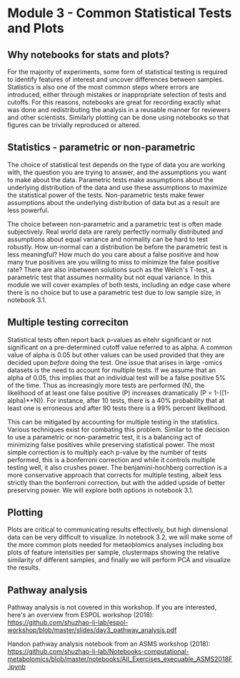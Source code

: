 # Module 3 - Common Statistical Tests and Plots

## Why notebooks for stats and plots?

For the majority of experiments, some form of statistical testing is required to identify features of interest and uncover differences between samples. Statistics is also one of the most common steps where errors are introduced, either through mistakes or inappropriate selection of tests and cutoffs. For this reasons, notebooks are great for recording exactly what was done and redistributing the analysis in a reusable manner for reviewers and other scientists. Similarly plotting can be done using notebooks so that figures can be trivially reproduced or altered. 

## Statistics - parametric or non-parametric

The choice of statistical test depends on the type of data you are working with, the question you are trying to answer, and the assumptions you want to make about the data. Parametric tests make assumptions about the underlying distribution of the data and use these assumptions to maximize the statistical power of the tests. Non-parametric tests make fewer assumptions about the underlying distribution of data but as a result are less powerful. 

The choice between non-parametric and a parametric test is often made subjectively. Real world data are rarely perfectly normally distributed and assumptions about equal variance and normality can be hard to test  robustly. How un-normal can a distribution be before the parametric test is less meaningful? How much do you care about a false positive and how many true positives are you willing to miss to minimize the false positive rate? There are also inbetween solutions such as the Welch's T-test, a parametric test that assumes normality but not equal variance. In this module we will cover examples of both tests, including an edge case where there is no choice but to use a parametric test due to low sample size, in notebook 3.1.

## Multiple testing correciton

Statistical tests often report back p-values as eitehr significant or not significant on a pre-determined cutoff value referred to as alpha. A common value of alpha is 0.05 but other values can be used provided that they are decided upon *before* doing the test. One issue that arises in large -omics datasets is the need to account for multiple tests. If we assume that an alpha of 0.05, this implies that an individual test will be a false positive 5% of the time. Thus as increasingly more tests are performed (N), the likelihood of at least one false positive (P) increases dramatically (P = 1-((1-alpha)**N)). For instance, after 10 tests, there is a 40% probability that at least one is erroneous and after 90 tests there is a 99% percent likelihood. 

This can be mitigated by accounting for multiple testing in the statistics. Various techniques exist for combating this problem. Similar to the decision to use a parametric or non-parametric test, it is a balancing act of minimizing false positives while preserving statistical power. The most simple correction is to multiply each p-value by the number of tests performed, this is a bonferroni correction and while it controls multiple testing well, it also crushes power. The benjamini-hochberg correction is a more conservative approach that corrects for multiple testing, albeit less strictly than the bonferroni correction, but with the added upside of better preserving power. We will explore both options in notebook 3.1.

## Plotting

Plots are critical to communicating results effectively, but high dimensional data can be very difficult to visualize. In notebook 3.2, we will make some of the more common plots needed for metaoblomics analyses including box plots of feature intensities per sample, clustermaps showing the relative similarity of different samples, and finally we will perform PCA and visualize the results. 

## Pathway analysis

Pathway analysis is not covered in this workshop. 
If you are interested, here's an overview from ESPOL workshop (2018):
https://github.com/shuzhao-li-lab/espol-workshop/blob/master/slides/day3_pathway_analysis.pdf

Handon pathway analysis notebook from an ASMS workshop (2018):
https://github.com/shuzhao-li-lab/Notebooks-computational-metabolomics/blob/master/notebooks/All_Exercises_execuable_ASMS2018F.ipynb

